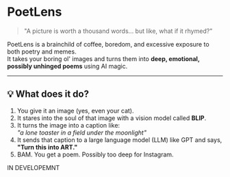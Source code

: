 # PoetLens

> "A picture is worth a thousand words... but like, what if it rhymed?"

PoetLens is a brainchild of coffee, boredom, and excessive exposure to both poetry and memes.  
It takes your boring ol' images and turns them into **deep, emotional, possibly unhinged poems** using AI magic.

---

## 💡 What does it do?

1. You give it an image (yes, even your cat).
2. It stares into the soul of that image with a vision model called **BLIP**.
3. It turns the image into a caption like:  
   _"a lone toaster in a field under the moonlight"_
4. It sends that caption to a large language model (LLM) like GPT and says,  
   **"Turn this into ART."**
5. BAM. You get a poem. Possibly too deep for Instagram.

IN DEVELOPEMNT
